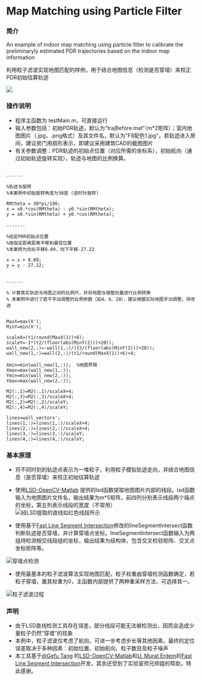 # Map Matching using Particle Filter

### 简介
An example of indoor map matching using particle filter to calibrate the preliminaryly estimated PDR trajectories based on the indoor map information

利用粒子滤波实现地图匹配的样例，用于结合地图信息（检测是否穿墙）来校正PDR初始估算轨迹


![](http://ww1.sinaimg.cn/mw690/7b4b737bly1fprm2q3626j218g0lqq4l.jpg)

### 操作说明

+ 程序主函数为 testMain.m，可直接运行
+ 输入参数包括：初始PDR轨迹，默认为”trajBefore.mat“（m*2矩阵）；室内地图图片（.jpg，.png格式）及其文件名，默认为"F8配色1.jpg"。若轨迹进入房间，建议房门用扇形表示，即建议采用建筑CAD的截图图片
+ 有关参数调整：PDR轨迹的初始点位置（对应所需的坐标系），初始航向（通过初始轨迹旋转实现），轨迹与地图的比例换算。

``` 

......

%轨迹与旋转
%本案例中初始旋转角度为30度 (逆时针旋转)

RMtheta = 30*pi/180; 
x = x0.*cos(RMtheta) - y0.*sin(RMtheta);
y = x0.*sin(RMtheta) + y0.*cos(RMtheta);

.......

%给定PDR初始点位置
%按指定距离距离平移到最佳位置
%本案例为向右平移8.09，向下平移-27.22

x = x + 8.09;
y = y - 27.22;


......

% 计算真实轨迹与地图之间的比例尺，并将地图与墙壁向量进行比例转换
% 本案例中进行了若干手动调整的比例参数（如4、6、20），建议根据实际地图手动调整，待改进


MaxX=max(X');
MinY=min(X');

scaleX=(t1/round(MaxX(1))+6);
scaleY=-1*(t2/(floor(abs(MinY(2)))+20));
wall_new(2,:)=-wall(1,:)/(t2/(floor(abs(MinY(2)))+20));
wall_new(1,:)=wall(2,:)/(t1/round(MaxX(1))+6)+4;

Xmin=min(wall_new(1,:));  %地图界限
Xmax=max(wall_new(1,:));   
Ymin=min(wall_new(2,:));
Ymax=max(wall_new(2,:));

M2(:,1)=M2(:,1)/scaleX+4;
M2(:,3)=M2(:,3)/scaleX+4;
M2(:,2)=M2(:,2)/scaleY;
M2(:,4)=M2(:,4)/scaleY;

lines=wall_vectors';
lines(1,:)=lines(1,:)/scaleX+4;
lines(2,:)=lines(2,:)/scaleX+4;
lines(3,:)=lines(3,:)/scaleY;
lines(4,:)=lines(4,:)/scaleY;

``` 




### 基本原理

+ 将不同时刻的轨迹点表示为一堆粒子，利用粒子模拟轨迹走向，并结合地图信息（是否穿墙）来校正初始估算轨迹
+ 使用[LSD-OpenCV-Matlab](https://github.com/primetang/LSD-OpenCV-MATLAB) 提供的lsd函数提取地图图片内部的线段。lsd函数输入为地图图片文件名，输出结果为m*5矩阵，前四列分别表示线段两个端点的坐标，第五列表示线段的宽度（不常用）
![经LSD提取的直线如红色线段所示](http://ww1.sinaimg.cn/mw690/7b4b737bly1fprmqnvf6zj218g0lqjso.jpg)

+ 使用基于[Fast Line Segment Intersection](https://cn.mathworks.com/matlabcentral/fileexchange/27205-fast-line-segment-intersection)修改的lineSegmentIntersect函数判断轨迹是否穿墙，并计算穿墙点坐标。lineSegmentIntersect函数输入为两组待检测相交线段组的坐标，输出结果为结构体，包含交叉检验矩阵、交叉点坐标矩阵等。

![穿墙点检测](http://ww1.sinaimg.cn/mw690/7b4b737bly1fprmrlm0fyj218g0lqabn.jpg)

+ 使用最基本的粒子滤波算法实现地图匹配，粒子权重由穿墙检测函数确定，若粒子穿墙，置其权重为0，主函数内部提供了两种重采样方法，可选择其一。

![粒子滤波过程](http://ww1.sinaimg.cn/mw690/7b4b737bly1fprmu2p9daj218g0lq40s.jpg)

### 声明

+ 由于LSD直线检测工具存在误差，部分线段可能无法被检测出，因而会造成少量粒子仍然“穿墙”的现象
+ 本例中，粒子滤波仅考虑了航向，可进一步考虑步长等其他因素。最终的定位误差取决于多种因素：初始位置、初始航向、粒子数目及粒子噪声
+ 本工具基于[@Gefu Tang](https://github.com/primetang) 的[LSD-OpenCV-Matlab](https://github.com/primetang/LSD-OpenCV-MATLAB)和[U. Murat Erdem](https://cn.mathworks.com/matlabcentral/profile/authors/1752910-u-murat-erdem)的[Fast Line Segment Intersection](https://cn.mathworks.com/matlabcentral/fileexchange/27205-fast-line-segment-intersection)开发，其余还受到了实验室师兄师姐的帮助，特此感谢。
